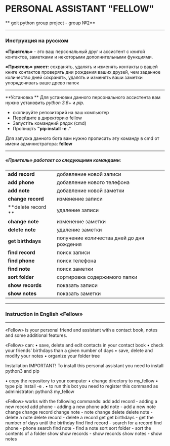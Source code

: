 # **PERSONAL ASSISTANT "FELLOW"**
** goit python group project - group №2**

------------
###  **Инструкция на русском**

**«Приятель»** - это ваш персональный друг и ассистент с книгой контактов, заметками и некоторыми дополнительными функциями.

**«Приятель» умеет:** сохранять, удалять и изменять контакты в вашей книге контактов проверять дни рождения ваших друзей, чем заданное количество дней сохранять, удалять и изменять ваши заметки упорядочивать ваше древо папок

------------

**Установка **
Для установки данного персонального ассистента вам нужно установить *python 3.6*+ и *pip*.

- скопируйте репозиторий на ваш компьютер
- Перейдите в директорию fellow
- Запустіть командний рядок (cmd)
- Пропищіть **"pip install -e ."**

Для запуска данного бота вам нужно прописать эту команду в cmd от имени администратора: **fellow**

------------



#####  «Приятель» работает со следующими командами:

|   |   |
| ------------ | ------------ |
| **add record**  | добавление новой записи |
| **add phone** | добавление нового телефона |
|**add note**  | добавление новой заметки |
| **change record** | изменение записи |
| **delete record **| удаление записи|
| **change note**  | изменение заметки  |
| **delete note**  |  удаление заметки |
| **get birthdays** | получение количества дней до дня рождения  |
| **find record**  |  поиск записи |
| **find phone**  |  поиск телефона |
| **find note**  | поиск заметки |
| **sort folder**  |  сортировка содержимого папки  |
| **show records**  | показать записи  |
| **show notes**  |  показать заметки |


------------
### Instruction in English «Fellow»
------------

«Fellow» is your personal friend and assistant with a contact book, notes and some additional features.

«Fellow» can: • save, delete and edit contacts in your contact book • check your friends' birthdays than a given number of days • save, delete and modify your notes • organize your folder tree

Installation IMPORTANT! To install this personal assistant you need to install python3 and pip

• copy the repository to your computer • change directory to my_fellow • type pip install -e . • to run this bot you need to register this command as administrator: python3 my_fellow

«Fellow» works with the following commands: add add record - adding a new record add phone - adding a new phone add note - add a new note change change record change note - note change delete delete note - delete a note delete record - delete a record get get birthdays - get the number of days until the birthday find find record - search for a record find phone - phone search find note - find a note sort sort folder - sort the contents of a folder show show records - show records show notes - show notes
